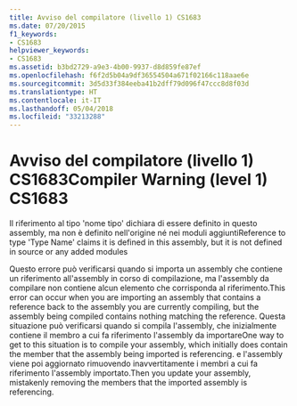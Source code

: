 ```yaml
---
title: Avviso del compilatore (livello 1) CS1683
ms.date: 07/20/2015
f1_keywords:
- CS1683
helpviewer_keywords:
- CS1683
ms.assetid: b3bd2729-a9e3-4b00-9937-d8d859fe87ef
ms.openlocfilehash: f6f2d5b04a9df36554504a671f02166c118aae6e
ms.sourcegitcommit: 3d5d33f384eeba41b2dff79d096f47ccc8d8f03d
ms.translationtype: HT
ms.contentlocale: it-IT
ms.lasthandoff: 05/04/2018
ms.locfileid: "33213288"
---
```

# <a name="compiler-warning-level-1-cs1683"></a><span data-ttu-id="2174a-102">Avviso del compilatore (livello 1) CS1683</span><span class="sxs-lookup"><span data-stu-id="2174a-102">Compiler Warning (level 1) CS1683</span></span>
<span data-ttu-id="2174a-103">Il riferimento al tipo 'nome tipo' dichiara di essere definito in questo assembly, ma non è definito nell'origine né nei moduli aggiunti</span><span class="sxs-lookup"><span data-stu-id="2174a-103">Reference to type 'Type Name' claims it is defined in this assembly, but it is not defined in source or any added modules</span></span>  
  
 <span data-ttu-id="2174a-104">Questo errore può verificarsi quando si importa un assembly che contiene un riferimento all'assembly in corso di compilazione, ma l'assembly da compilare non contiene alcun elemento che corrisponda al riferimento.</span><span class="sxs-lookup"><span data-stu-id="2174a-104">This error can occur when you are importing an assembly that contains a reference back to the assembly you are currently compiling, but the assembly being compiled contains nothing matching the reference.</span></span> <span data-ttu-id="2174a-105">Questa situazione può verificarsi quando si compila l'assembly, che inizialmente contiene il membro a cui fa riferimento l'assembly da importare</span><span class="sxs-lookup"><span data-stu-id="2174a-105">One way to get to this situation is to compile your assembly, which initially does contain the member that the assembly being imported is referencing.</span></span> <span data-ttu-id="2174a-106">e l'assembly viene poi aggiornato rimuovendo inavvertitamente i membri a cui fa riferimento l'assembly importato.</span><span class="sxs-lookup"><span data-stu-id="2174a-106">Then you update your assembly, mistakenly removing the members that the imported assembly is referencing.</span></span>
